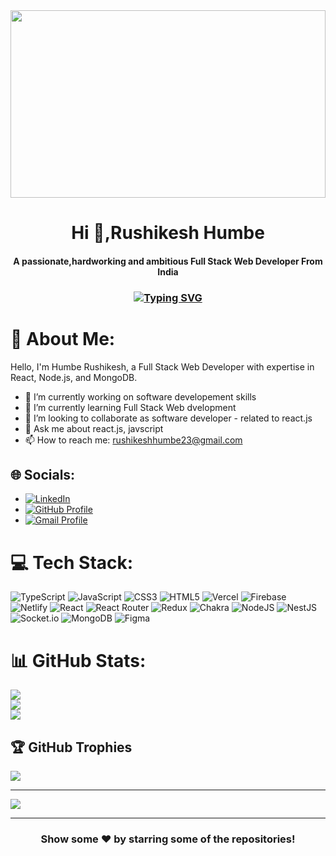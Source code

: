<img  src="https://www.wingstechsolutions.com/wp-content/uploads/2022/03/full-stack-development.gif" height="300px" width="100%" align="center" />

<h1 align="center">Hi 👋,Rushikesh Humbe</h1>
<h4 align="center">A passionate,hardworking and ambitious Full Stack Web Developer From India</h4>

<h3 align="center"><a href="https://git.io/typing-svg"><img src="https://readme-typing-svg.herokuapp.com?font=Fira+Code&weight=500&size=25&pause=1000&color=4025FF&background=5200FF00&center=true&vCenter=true&width=435&lines=I+am+a+Full+Stack+Developer+;Hope+to+get+in+touch" alt="Typing SVG" /></a></h3>

 
 
# 💫 About Me: 
Hello, I'm  Humbe Rushikesh, a Full Stack Web Developer with expertise in React, Node.js, and MongoDB.
- 🔭 I’m currently working on software developement skills
- 🌱 I’m currently learning Full Stack Web dvelopment
- 👯 I’m looking to collaborate as software developer - related to react.js
- 💬 Ask me about react.js, javscript
- 📫 How to reach me:  rushikeshhumbe23@gmail.com 

## 🌐 Socials:
- [![LinkedIn](https://img.shields.io/badge/LinkedIn-%230077B5.svg?logo=linkedin&logoColor=white)](https://www.linkedin.com/in/rushikeshhumbe23) 
- [![GitHub Profile](https://img.shields.io/badge/github-%230077B5.svg?logo=github&logoColor=white)](https://github.com/rushikeshhumbe23)
-  [![Gmail Profile](https://img.shields.io/badge/github-%230077B5.svg?logo=gmail&logoColor=white)](rushikeshhumbe23@gmail.com)


# 💻 Tech Stack:
![TypeScript](https://img.shields.io/badge/typescript-%23007ACC.svg?style=for-the-badge&logo=typescript&logoColor=white) ![JavaScript](https://img.shields.io/badge/javascript-%23323330.svg?style=for-the-badge&logo=javascript&logoColor=%23F7DF1E) ![CSS3](https://img.shields.io/badge/css3-%231572B6.svg?style=for-the-badge&logo=css3&logoColor=white) ![HTML5](https://img.shields.io/badge/html5-%23E34F26.svg?style=for-the-badge&logo=html5&logoColor=white) ![Vercel](https://img.shields.io/badge/vercel-%23000000.svg?style=for-the-badge&logo=vercel&logoColor=white) ![Firebase](https://img.shields.io/badge/firebase-%23039BE5.svg?style=for-the-badge&logo=firebase) ![Netlify](https://img.shields.io/badge/netlify-%23000000.svg?style=for-the-badge&logo=netlify&logoColor=#00C7B7) ![React](https://img.shields.io/badge/react-%2320232a.svg?style=for-the-badge&logo=react&logoColor=%2361DAFB) ![React Router](https://img.shields.io/badge/React_Router-CA4245?style=for-the-badge&logo=react-router&logoColor=white) ![Redux](https://img.shields.io/badge/redux-%23593d88.svg?style=for-the-badge&logo=redux&logoColor=white) ![Chakra](https://img.shields.io/badge/chakra-%234ED1C5.svg?style=for-the-badge&logo=chakraui&logoColor=white) ![NodeJS](https://img.shields.io/badge/node.js-6DA55F?style=for-the-badge&logo=node.js&logoColor=white) ![NestJS](https://img.shields.io/badge/nestjs-%23E0234E.svg?style=for-the-badge&logo=nestjs&logoColor=white) ![Socket.io](https://img.shields.io/badge/Socket.io-black?style=for-the-badge&logo=socket.io&badgeColor=010101) ![MongoDB](https://img.shields.io/badge/MongoDB-%234ea94b.svg?style=for-the-badge&logo=mongodb&logoColor=white) 	![Figma](https://img.shields.io/badge/figma-%23F24E1E.svg?style=for-the-badge&logo=figma&logoColor=white)
# 📊 GitHub Stats:
 ![](https://github-readme-stats.vercel.app/api?username=rushikeshhumbe23&theme=highcontrast&hide_border=false&include_all_commits=true&count_private=true)<br/>
 ![](https://github-readme-streak-stats.herokuapp.com/?user=rushikeshhumbe23&theme=highcontrast&hide_border=false)<br/>
 ![](https://github-readme-stats.vercel.app/api/top-langs/?username=rushikeshhumbe23&theme=highcontrast&hide_border=false&include_all_commits=true&count_private=true&layout=compact)

## 🏆 GitHub Trophies
![](https://github-profile-trophy.vercel.app/?username=rushikeshhumbe23&theme=tokyonight&no-frame=true&no-bg=true&margin-w=60)

---
[![](https://visitcount.itsvg.in/api?id=rushikeshhumbe23&icon=0&color=0)](https://visitcount.itsvg.in)

<hr/>
<h3 align="center">
 Show some ❤️ by starring some of the repositories!
</h3>
<br>


<!-- <div align="center">
  <a href="https://1999azzar.github.io/1999AZZAR/">

  <img  src="https://github.com/rushikeshhumbe23/blob/main/resources/img/grid-snake.svg"
       alt="snake" /></a>
</div> -->
<!-- Proudly created with GPRM ( https://gprm.itsvg.in ) -->
